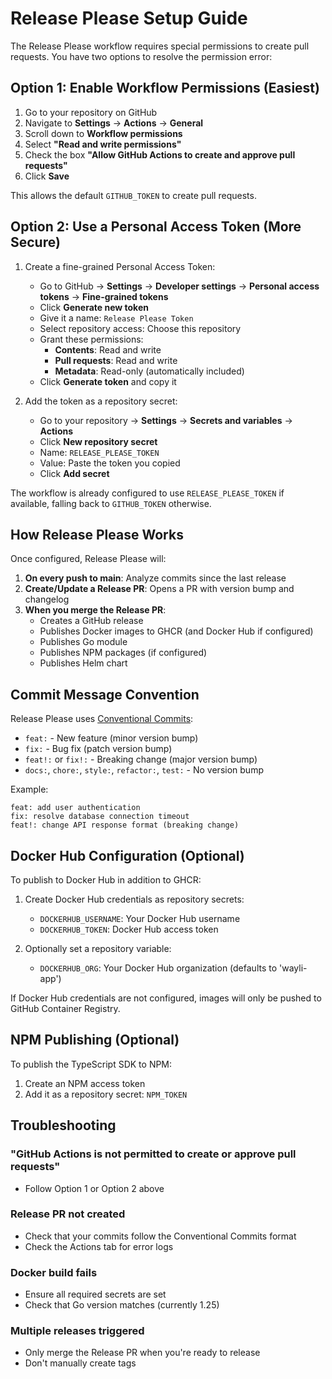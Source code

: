 # Release Please Setup Guide

The Release Please workflow requires special permissions to create pull requests. You have two options to resolve the permission error:

## Option 1: Enable Workflow Permissions (Easiest)

1. Go to your repository on GitHub
2. Navigate to **Settings** → **Actions** → **General**
3. Scroll down to **Workflow permissions**
4. Select **"Read and write permissions"**
5. Check the box **"Allow GitHub Actions to create and approve pull requests"**
6. Click **Save**

This allows the default `GITHUB_TOKEN` to create pull requests.

## Option 2: Use a Personal Access Token (More Secure)

1. Create a fine-grained Personal Access Token:
   - Go to GitHub → **Settings** → **Developer settings** → **Personal access tokens** → **Fine-grained tokens**
   - Click **Generate new token**
   - Give it a name: `Release Please Token`
   - Select repository access: Choose this repository
   - Grant these permissions:
     - **Contents**: Read and write
     - **Pull requests**: Read and write
     - **Metadata**: Read-only (automatically included)
   - Click **Generate token** and copy it

2. Add the token as a repository secret:
   - Go to your repository → **Settings** → **Secrets and variables** → **Actions**
   - Click **New repository secret**
   - Name: `RELEASE_PLEASE_TOKEN`
   - Value: Paste the token you copied
   - Click **Add secret**

The workflow is already configured to use `RELEASE_PLEASE_TOKEN` if available, falling back to `GITHUB_TOKEN` otherwise.

## How Release Please Works

Once configured, Release Please will:

1. **On every push to main**: Analyze commits since the last release
2. **Create/Update a Release PR**: Opens a PR with version bump and changelog
3. **When you merge the Release PR**:
   - Creates a GitHub release
   - Publishes Docker images to GHCR (and Docker Hub if configured)
   - Publishes Go module
   - Publishes NPM packages (if configured)
   - Publishes Helm chart

## Commit Message Convention

Release Please uses [Conventional Commits](https://www.conventionalcommits.org/):

- `feat:` - New feature (minor version bump)
- `fix:` - Bug fix (patch version bump)
- `feat!:` or `fix!:` - Breaking change (major version bump)
- `docs:`, `chore:`, `style:`, `refactor:`, `test:` - No version bump

Example:
```
feat: add user authentication
fix: resolve database connection timeout
feat!: change API response format (breaking change)
```

## Docker Hub Configuration (Optional)

To publish to Docker Hub in addition to GHCR:

1. Create Docker Hub credentials as repository secrets:
   - `DOCKERHUB_USERNAME`: Your Docker Hub username
   - `DOCKERHUB_TOKEN`: Docker Hub access token

2. Optionally set a repository variable:
   - `DOCKERHUB_ORG`: Your Docker Hub organization (defaults to 'wayli-app')

If Docker Hub credentials are not configured, images will only be pushed to GitHub Container Registry.

## NPM Publishing (Optional)

To publish the TypeScript SDK to NPM:

1. Create an NPM access token
2. Add it as a repository secret: `NPM_TOKEN`

## Troubleshooting

### "GitHub Actions is not permitted to create or approve pull requests"
- Follow Option 1 or Option 2 above

### Release PR not created
- Check that your commits follow the Conventional Commits format
- Check the Actions tab for error logs

### Docker build fails
- Ensure all required secrets are set
- Check that Go version matches (currently 1.25)

### Multiple releases triggered
- Only merge the Release PR when you're ready to release
- Don't manually create tags
